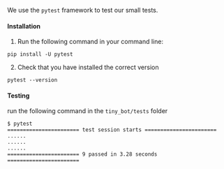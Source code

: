 We use the `pytest` framework to test our small tests. 

#### Installation

1. Run the following command in your command line:

```
pip install -U pytest
```
2. Check that you have installed the correct version

```
pytest --version
```

#### Testing

run the following command in the `tiny_bot/tests` folder
```
$ pytest
======================= test session starts =======================
......
......
......
======================= 9 passed in 3.28 seconds =======================
```
